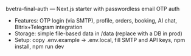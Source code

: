 
bvetra-final-auth — Next.js starter with passwordless email OTP auth
- Features: OTP login (via SMTP), profile, orders, booking, AI chat, Bitrix+Telegram integration
- Storage: simple file-based data in /data (replace with a DB in prod)
- Setup: copy .env.example -> .env.local, fill SMTP and API keys, npm install, npm run dev
